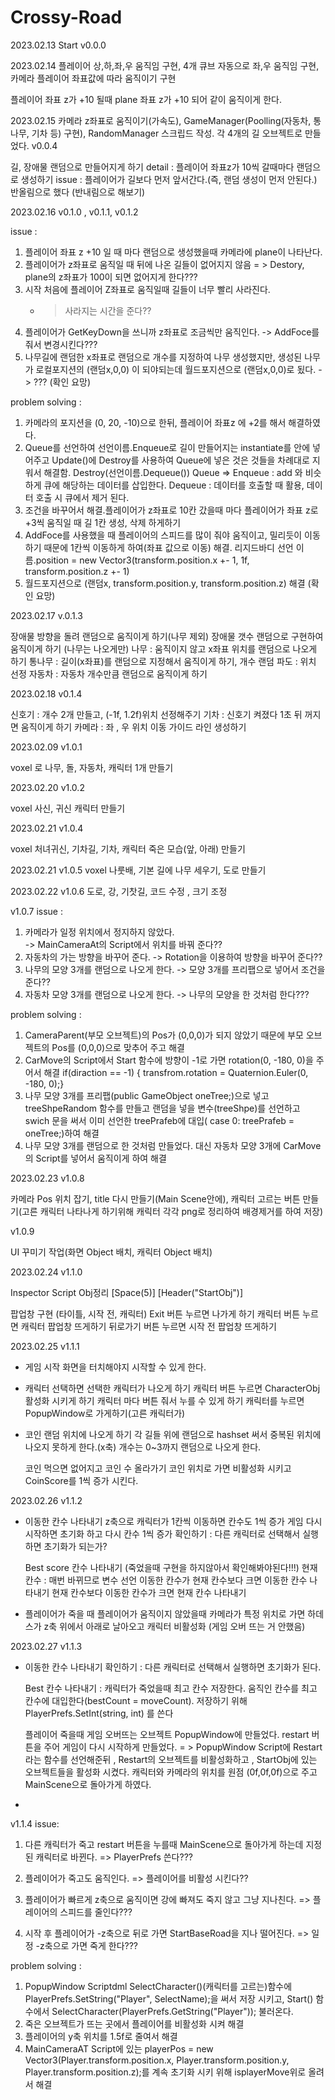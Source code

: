 # Crossy-Road

2023.02.13
Start v0.0.0

2023.02.14
플레이어 상,하,좌,우 움직임 구현, 4개 큐브 자동으로 좌,우 움직임 구현, 카메라 플레이어 좌표값에 따라 움직이기 구현

플레이어 좌표 z가 +10 될때 plane 좌표 z가 +10 되어 같이 움직이게 한다. 

2023.02.15
카메라 z좌표로 움직이기(가속도), GameManager(Poolling(자동차, 통나무, 기차 등) 구현), RandomManager 스크립드 작성. 각 4개의 길 오브젝트로 만들었다.
v0.0.4

길, 장애물 랜덤으로 만들어지게 하기
detail : 플레이어 좌표z가 10씩 갈때마다 랜덤으로 생성하기
issue : 플레이어가 길보다 먼저 앞서간다.(즉, 랜덤 생성이 먼저 안된다.)
        반올림으로 했다 (반내림으로 해보기)


2023.02.16
v0.1.0 , v0.1.1, v0.1.2


issue :

1. 플레이어 좌표 z +10 일 때 마다 랜덤으로 생성했을때 카메라에 plane이 나타난다.
2. 플레이어가 z좌표로 움직일 때 뒤에 나온 길들이 없어지지 않음 
    = > Destory, plane의 z좌표가 100이 되면 없어지게 한다???
3. 시작 처음에 플레이어 Z좌표로 움직일때 길들이 너무 빨리 사라진다.
    - > 사라지는 시간을 준다??
4. 플레이어가 GetKeyDown을 쓰니까 z좌표로 조금씩만 움직인다.
    -> AddFoce를 줘서 변경시킨다???
5. 나무길에 랜덤한 x좌표로 랜덤으로 개수를 지정하여 나무 생성했지만, 생성된 나무가 로컬포지션의 (랜덤x,0,0) 이 되야되는데 월드포지션으로 (랜덤x,0,0)로 됬다.
   -> ???  (확인 요망)




problem solving :

 1. 카메라의 포지션을 (0, 20, -10)으로 한뒤, 플레이어 좌표z 에 +2를 해서 해결하였다.
 2. Queue를 선언하여 선언이름.Enqueue로 길이 만들어지는 instantiate를 안에 넣어주고  Update()에 Destroy를 사용하여 Queue에 넣은 것은 것들을 차례대로 지워서 해결함. Destroy(선언이름.Dequeue())
        Queue => Enqueue : add 와 비슷하게 큐에 해당하는 데이터를 삽입한다.
                 Dequeue : 데이터를 호출할 때 활용, 데이터 호출 시 큐에서 제거 된다.
3. 조건을 바꾸어서 해결.플레이어가 z좌표로 10칸 갔을때 마다 플레이어가 좌표 z로 +3씩 움직일 때 길 1칸 생성, 삭제 하게하기
4. AddFoce를 사용했을 때 플레이어의 스피드를 많이 줘야 움직이고, 밀리듯이 이동하기 때문에 1칸씩 이동하게 하여(좌표 값으로 이동) 해결. 리지드바디 선언 이름.position = new Vector3(transform.position.x +- 1, 1f, transform.position.z +- 1)
5. 월드포지션으로 (랜덤x, transform.position.y, transform.position.z) 해결  (확인 요망)


2023.02.17
v.0.1.3

장애물 방향을 돌려 랜덤으로 움직이게 하기(나무 제외)
장애물 갯수 랜덤으로 구현하여 움직이게 하기 (나무는 나오게만)
나무 : 움직이지 않고 x좌표 위치를 랜덤으로 나오게 하기
통나무 : 길이(x좌표)를 랜덤으로 지정해서 움직이게 하기, 개수 랜덤
파도 : 위치 선정
자동차 : 자동차 개수만큼 랜덤으로 움직이게 하기


2023.02.18
v0.1.4

신호기 : 개수 2개 만들고, (-1f, 1.2f)위치 선정해주기 
기차 : 신호기 켜졌다 1초 뒤 꺼지면 움직이게 하기
카메라 :  좌 , 우  위치 이동 가이드 라인 생성하기



2023.02.09
v1.0.1

voxel 로 나무, 돌, 자동차, 캐릭터 1개 만들기

2023.02.20
v1.0.2

voxel 사신, 귀신 캐릭터 만들기


2023.02.21
v1.0.4

voxel 처녀귀신, 기차길, 기차, 캐릭터 죽은 모습(앞, 아래) 만들기

2023.02.21
v1.0.5
voxel 나룻배, 기본 길에 나무 세우기, 도로 만들기

2023.02.22
v1.0.6
도로, 강, 기찻길, 코드 수정 , 크기 조정


v1.0.7
issue : 

  1. 카메라가 일정 위치에서 정지하지 않았다.  
      -> MainCameraAt의 Script에서 위치를 바꿔 준다??
  2. 자동차의 가는 방향을 바꾸어 준다.
      -> Rotation을 이용하여 방향을 바꾸어 준다??
  3. 나무의 모양 3개를 랜덤으로 나오게 한다.
      -> 모양 3개를 프리팹으로 넣어서 조건을 준다??
  4. 자동차 모양 3개를 랜덤으로 나오게 한다.
      -> 나무의 모양을 한 것처럼 한다???


problem solving : 

  1. CameraParent(부모 오브젝트)의 Pos가 (0,0,0)가 되지 않았기 때문에 부모 오브젝트의 Pos를 (0,0,0)으로 맞추어 주고 해결
  2. CarMove의 Script에서 Start 함수에 방향이 -1로 가면 rotation(0, -180, 0)을 주어서 해결 
       if(diraction == -1) { transfrom.rotation = Quaternion.Euler(0, -180, 0);}
  3. 나무 모양 3개를 프리팹(public GameObject oneTree;)으로 넣고 treeShpeRandom 함수를 만들고 랜덤을 넣을 변수(treeShpe)를 선언하고 
     swich 문을 써서 이미 선언한 treePrafeb에 대입( case 0:  treePrafeb = oneTree;)하여 해결  
  4. 나무 모양 3개를 랜덤으로 한 것처럼 만들었다. 대신 자동차 모양 3개에 CarMove의 Script를 넣어서 움직이게 하여 해결



  2023.02.23
  v1.0.8

  카메라 Pos 위치 잡기, title 다시 만들기(Main Scene안에), 캐릭터 고르는 버튼 만들기(고른 캐릭터 나타나게 하기위해 캐릭터 각각 png로 정리하여 배경제거를 하여 저장) 


  v1.0.9

  UI 꾸미기 작업(화면 Object 배치, 캐릭터 Object 배치)


  2023.02.24
  v1.1.0

 Inspector Script Obj정리
 [Space(5)]
 [Header("StartObj")]

 팝업창 구현 (타이틀, 시작 전, 캐릭터)
 Exit 버튼 누르면 나가게 하기
 캐릭터 버튼 누르면 캐릭터 팝업창 뜨게하기
 뒤로가기 버튼 누르면 시작 전 팝업창 뜨게하기





 2023.02.25
 v1.1.1

- 게임 시작
 화면을 터치해야지 시작할 수 있게 한다. 
 - 캐릭터 선택하면 선택한 캐릭터가 나오게 하기
   캐릭터 버튼 누르면 CharacterObj 활성화 시키게 하기
   캐릭터 마다 버튼 줘서 누를 수 있게 하기 
   캐릭터를 누르면 PopupWindow로 가게하기(고른 캐릭터가)

- 코인 랜덤 위치에 나오게 하기 
     각 길들 위에 랜덤으로 hashset 써서 중복된 위치에 나오지 못하게 한다.(x축)
     개수는 0~3까지 랜덤으로 나오게 한다.

   코인 먹으면 없어지고 코인 수 올라가기
      코인 위치로 가면  비활성화 시키고
      CoinScore를 1씩 증가 시킨다.


2023.02.26
v1.1.2

- 이동한 칸수 나타내기 
    z축으로 캐릭터가  1칸씩 이동하면 칸수도 1씩 증가
    게임 다시 시작하면 초기화 하고 다시 칸수 1씩 증가
    확인하기 : 다른 캐릭터로 선택해서 실행하면 초기화가 되는가?

   Best score  칸수 나타내기 (죽었을때 구현을 하지않아서 확인해봐야된다!!!)
   현재 칸수 : 매번 바뀌므로 변수 선언
   이동한 칸수가 현재 칸수보다 크면 이동한 칸수 나타내기
   현재 칸수보다 이동한 칸수가 크면 현재 칸수 나타내기 

- 플레이어가 죽을 때
 플레이어가 움직이지 않았을때 카메라가 특정 위치로 가면 
  하데스가 z축 위에서 아래로 날아오고 캐릭터 비활성화
(게임 오버 뜨는 거 안했음)



2023.02.27
v1.1.3

- 이동한 칸수 나타내기 확인하기 : 다른 캐릭터로 선택해서 실행하면 초기화가 된다.

   Best 칸수 나타내기 : 캐릭터가 죽었을때  최고 칸수 저장한다.
   움직인 칸수를 최고 칸수에 대입한다(bestCount = moveCount). 저장하기 위해 PlayerPrefs.SetInt(string, int) 를 쓴다 

   플레이어 죽을때 게임 오버뜨는 오브젝트 PopupWindow에 만들었다. 
   restart 버튼을 주어 게임이 다시 시작하게 만들었다.
    = > PopupWindow Script에 Restart라는 함수를 선언해준뒤 , Restart의 오브젝트를 비활성화하고 , StartObj에 있는 오브젝트들을 활성화 시켰다. 캐릭터와 카메라의 위치를 원점 (0f,0f,0f)으로 주고  MainScene으로 돌아가게 하였다.

- 

v1.1.4
issue: 

1. 다른 캐릭터가 죽고 restart 버튼을 누를때 MainScene으로 돌아가게 하는데 지정된 캐릭터로 바뀐다. 
   => PlayerPrefs 쓴다???

2. 플레이어가 죽고도 움직인다.
    => 플레이어를 비활성 시킨다??

3. 플레이어가 빠르게 z축으로 움직이면 강에 빠져도 죽지 않고 그냥 지나친다.
   => 플레이어의 스피드를 줄인다???

4. 시작 후 플레이어가 -z축으로 뒤로 가면 StartBaseRoad을 지나 떨어진다.
  => 일정 -z축으로 가면 죽게 한다???



problem solving :

1. PopupWindow Scriptdml SelectCharacter()(캐릭터를 고르는)함수에 PlayerPrefs.SetString("Player", SelectName);을 써서 저장 시키고, 
Start() 함수에서 SelectCharacter(PlayerPrefs.GetString("Player")); 불러온다.
2. 죽은 오브젝트가 뜨는 곳에서 플레이어를 비활성화 시켜 해결
3. 플레이어의 y축 위치를 1.5f로 줄여서 해결
4. MainCameraAT Script에 있는 playerPos = new Vector3(Player.transform.position.x, Player.transform.position.y, Player.transform.position.z);를 계속 초기화 시키 위해  isplayerMove위로 올려서 해결








 


      

